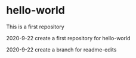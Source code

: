 # hello-world
This is a first repository

2020-9-22
create a first repository for hello-world

2020-9-22
create a branch for readme-edits
